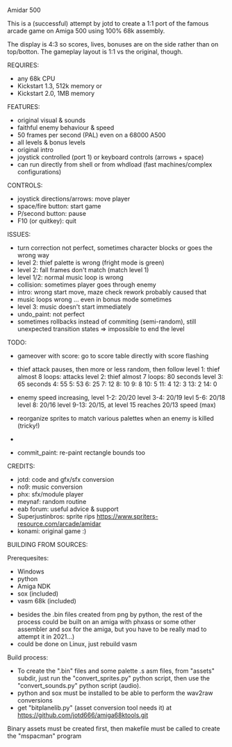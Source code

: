 Amidar 500

This is a (successful) attempt by jotd to create a 1:1 port of the famous arcade game on Amiga 500 using 100% 68k assembly.

The display is 4:3 so scores, lives, bonuses are on the side rather than on top/botton. The gameplay layout is 1:1 vs
the original, though.

REQUIRES:

- any 68k CPU
- Kickstart 1.3, 512k memory or
- Kickstart 2.0, 1MB memory

FEATURES:

- original visual & sounds
- faithful enemy behaviour & speed
- 50 frames per second (PAL) even on a 68000 A500
- all levels & bonus levels
- original intro
- joystick controlled (port 1) or keyboard controls (arrows + space)
- can run directly from shell or from whdload (fast machines/complex configurations)

CONTROLS:

- joystick directions/arrows: move player
- space/fire button: start game
- P/second button: pause
- F10 (or quitkey): quit

ISSUES:

- turn correction not perfect, sometimes character blocks or goes the wrong way
- level 2: thief palette is wrong (fright mode is green)
- level 2: fall frames don't match (match level 1)
- level 1/2: normal music loop is wrong
- collision: sometimes player goes through enemy
- intro: wrong start move, maze check rework probably caused that
- music loops wrong ... even in bonus mode sometimes
- level 3: music doesn't start immediately
- undo_paint: not perfect
- sometimes rollbacks instead of commiting (semi-random), still unexpected transition states
  => impossible to end the level

TODO:

- gameover with score: go to score table directly with score flashing
- thief attack pauses, then more or less random, then follow
  level 1: thief almost 8 loops: attacks
  level 2: thief almost 7 loops: 80 seconds
  level 3: 65 seconds
        4: 55
        5: 53
        6: 25
        7: 12
        8: 10
        9: 8
        10: 5
        11: 4
        12: 3
        13: 2
        14: 0
        
- enemy speed increasing, level 1-2: 20/20 level 3-4: 20/19 levl 5-6: 20/18
  level 8: 20/16 level 9-13: 20/15, at level 15 reaches 20/13 speed (max)
- reorganize sprites to match various palettes when an enemy is killed (tricky!)
- 
- commit_paint: re-paint rectangle bounds too

CREDITS:

- jotd: code and gfx/sfx conversion
- no9: music conversion
- phx: sfx/module player
- meynaf: random routine
- eab forum: useful advice & support
- Superjustinbros: sprite rips https://www.spriters-resource.com/arcade/amidar
- konami: original game :)

BUILDING FROM SOURCES:

Prerequesites:

- Windows
- python
- Amiga NDK
- sox (included)
- vasm 68k (included)

* besides the .bin files created from png by python, the rest of the process could be built on an amiga with phxass
 or some other assembler and sox for the amiga, but you have to be really mad to attempt it in 2021...)
* could be done on Linux, just rebuild vasm

Build process:

- To create the ".bin" files and some palette .s asm files, from "assets" subdir, 
  just run the "convert_sprites.py" python script, then use the "convert_sounds.py"
  python script (audio).
- python and sox must be installed to be able to perform the wav2raw conversions
- get "bitplanelib.py" (asset conversion tool needs it) at https://github.com/jotd666/amiga68ktools.git

Binary assets must be created first, then makefile must be called to create the "mspacman" program


